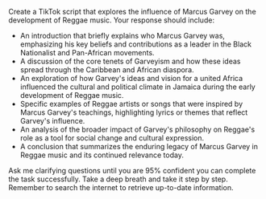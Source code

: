 Create a TikTok script that explores the influence of Marcus Garvey on the development of Reggae music. Your response should include:

- An introduction that briefly explains who Marcus Garvey was, emphasizing his key beliefs and contributions as a leader in the Black Nationalist and Pan-African movements.
- A discussion of the core tenets of Garveyism and how these ideas spread through the Caribbean and African diaspora.
- An exploration of how Garvey's ideas and vision for a united Africa influenced the cultural and political climate in Jamaica during the early development of Reggae music.
- Specific examples of Reggae artists or songs that were inspired by Marcus Garvey's teachings, highlighting lyrics or themes that reflect Garvey's influence.
- An analysis of the broader impact of Garvey's philosophy on Reggae's role as a tool for social change and cultural expression.
- A conclusion that summarizes the enduring legacy of Marcus Garvey in Reggae music and its continued relevance today.

Ask me clarifying questions until you are 95% confident you can complete the task successfully. Take a deep breath and take it step by step. Remember to search the internet to retrieve up-to-date information.